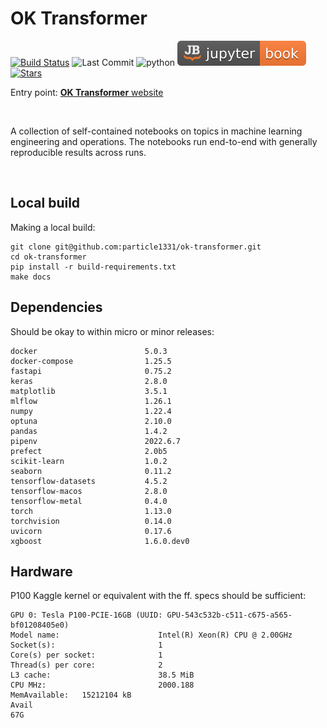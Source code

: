 # OK Transformer

[![Build Status](https://img.shields.io/endpoint.svg?url=https%3A%2F%2Factions-badge.atrox.dev%2Fparticle1331%2Fok-transformer%2Fbadge%3Fref%3Dmaster&label=build&logo=none)](https://actions-badge.atrox.dev/particle1331/ok-transformer/goto?ref=master)
![Last Commit](https://img.shields.io/github/last-commit/particle1331/ok-transformer/master)
![python](https://img.shields.io/github/pipenv/locked/python-version/particle1331/ok-transformer)
![jupyter-book](https://github.com/executablebooks/jupyter-book/raw/master/docs/images/badge.svg)
[![Stars](https://img.shields.io/github/stars/particle1331/ok-transformer?style=social)](https://github.com/particle1331/ok-transformer) 

Entry point: [**OK Transformer** website](https://particle1331.github.io/ok-transformer/intro.html)

<br>

A collection of self-contained notebooks on topics in machine learning engineering and operations. 
The notebooks run end-to-end with generally reproducible results across runs.

<br>

## Local build

Making a local build:

```
git clone git@github.com:particle1331/ok-transformer.git
cd ok-transformer
pip install -r build-requirements.txt
make docs
```

## Dependencies

Should be okay to within micro or minor releases:

```text
docker                        5.0.3
docker-compose                1.25.5
fastapi                       0.75.2
keras                         2.8.0
matplotlib                    3.5.1
mlflow                        1.26.1
numpy                         1.22.4
optuna                        2.10.0
pandas                        1.4.2
pipenv                        2022.6.7
prefect                       2.0b5
scikit-learn                  1.0.2
seaborn                       0.11.2
tensorflow-datasets           4.5.2
tensorflow-macos              2.8.0
tensorflow-metal              0.4.0
torch                         1.13.0
torchvision                   0.14.0
uvicorn                       0.17.6
xgboost                       1.6.0.dev0
```

## Hardware

P100 Kaggle kernel or equivalent with the ff. specs should be sufficient:

```
GPU 0: Tesla P100-PCIE-16GB (UUID: GPU-543c532b-c511-c675-a565-bf01208405e0)
Model name:                      Intel(R) Xeon(R) CPU @ 2.00GHz
Socket(s):                       1
Core(s) per socket:              1
Thread(s) per core:              2
L3 cache:                        38.5 MiB
CPU MHz:                         2000.188
MemAvailable:   15212104 kB
Avail
67G
```
